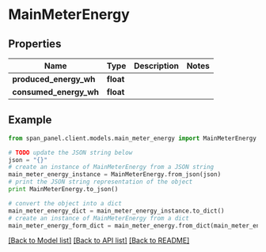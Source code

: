 # MainMeterEnergy


## Properties
Name | Type | Description | Notes
------------ | ------------- | ------------- | -------------
**produced_energy_wh** | **float** |  | 
**consumed_energy_wh** | **float** |  | 

## Example

```python
from span_panel.client.models.main_meter_energy import MainMeterEnergy

# TODO update the JSON string below
json = "{}"
# create an instance of MainMeterEnergy from a JSON string
main_meter_energy_instance = MainMeterEnergy.from_json(json)
# print the JSON string representation of the object
print MainMeterEnergy.to_json()

# convert the object into a dict
main_meter_energy_dict = main_meter_energy_instance.to_dict()
# create an instance of MainMeterEnergy from a dict
main_meter_energy_form_dict = main_meter_energy.from_dict(main_meter_energy_dict)
```
[[Back to Model list]](../README.md#documentation-for-models) [[Back to API list]](../README.md#documentation-for-api-endpoints) [[Back to README]](../README.md)


